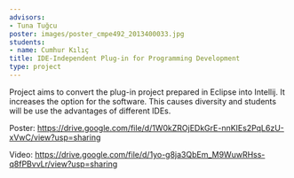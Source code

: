 ```yaml
---
advisors:
- Tuna Tuğcu
poster: images/poster_cmpe492_2013400033.jpg
students:
- name: Cumhur Kılıç
title: IDE-Independent Plug-in for Programming Development
type: project
---
```


Project aims to convert the plug-in project prepared in Eclipse into Intellij. It increases the option for the software. This causes diversity and students will be use the advantages of different IDEs.


Poster: <https://drive.google.com/file/d/1W0kZROjEDkGrE-nnKIEs2PqL6zU-xVwC/view?usp=sharing>


Video: <https://drive.google.com/file/d/1yo-g8ja3QbEm_M9WuwRHss-q8fPBvvLr/view?usp=sharing>